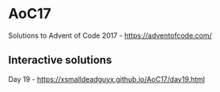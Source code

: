 # AoC17
Solutions to Advent of Code 2017 - https://adventofcode.com/

## Interactive solutions
Day 19 - https://xsmalldeadguyx.github.io/AoC17/day19.html
